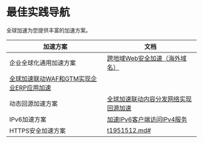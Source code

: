 # 最佳实践导航

全球加速为您提供丰富的加速方案。

|加速方案|文档|
|----|--|
|企业全球化通用加速方案|[跨地域Web安全加速（海外域名）](/cn.zh-CN/最佳实践/跨地域Web安全加速（海外域名）.md)|
|[全球加速联动WAF和GTM实现企业ERP应用加速](/cn.zh-CN/最佳实践/全球加速联动WAF和GTM实现企业ERP应用加速.md)|
|动态回源加速方案|[全球加速联动内容分发网络实现回源加速](/cn.zh-CN/最佳实践/全球加速联动内容分发网络实现回源加速.md)|
|IPv6加速方案|[加速IPv6客户端访问IPv4服务](/cn.zh-CN/最佳实践/加速IPv6客户端访问IPv4服务.md)|
|HTTPS安全加速方案|[t1951512.md\#]()|

